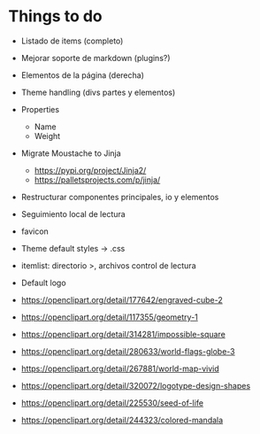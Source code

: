 # Things to do

- Listado de items (completo)
- Mejorar soporte de markdown (plugins?)
- Elementos de la página (derecha)
- Theme handling (divs partes y elementos)
- Properties
  - Name
  - Weight
- Migrate Moustache to Jinja
  - https://pypi.org/project/Jinja2/
  - https://palletsprojects.com/p/jinja/
- Restructurar componentes principales, io y elementos
- Seguimiento local de lectura
- favicon
- Theme default styles -> .css
- itemlist: directorio >, archivos control de lectura

- Default logo  
- https://openclipart.org/detail/177642/engraved-cube-2
- https://openclipart.org/detail/117355/geometry-1
- https://openclipart.org/detail/314281/impossible-square
- https://openclipart.org/detail/280633/world-flags-globe-3
- https://openclipart.org/detail/267881/world-map-vivid
- https://openclipart.org/detail/320072/logotype-design-shapes
- https://openclipart.org/detail/225530/seed-of-life
- https://openclipart.org/detail/244323/colored-mandala